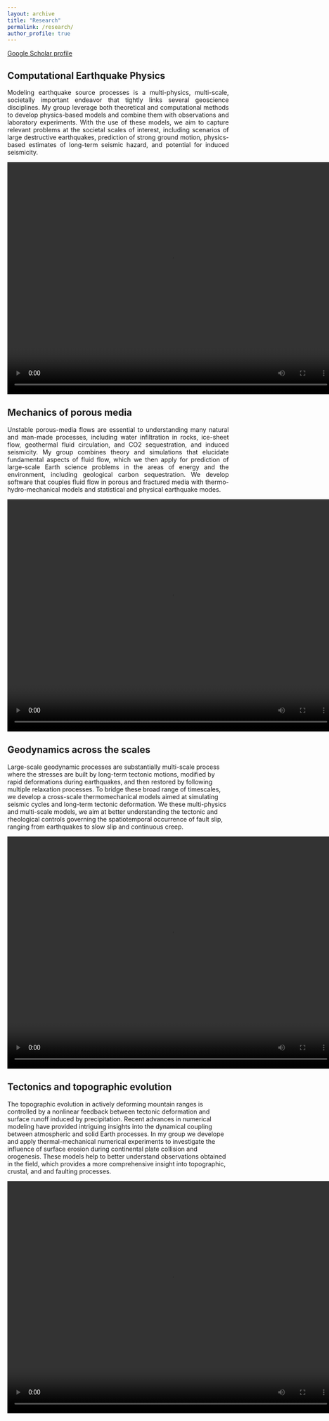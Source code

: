 ```yaml
---
layout: archive
title: "Research"
permalink: /research/
author_profile: true
---
```

<a href="https://scholar.google.com/citations?user=nvfIto8AAAAJ&hl=en" target="_blank">Google Scholar profile</a>

## Computational Earthquake Physics

<p style='text-align: justify;'> Modeling earthquake source processes is a multi-physics, multi-scale, societally important endeavor that tightly links several geoscience disciplines. My group leverage both theoretical and computational methods to develop physics-based models and combine them with observations and laboratory experiments. With the use of these models, we aim to capture relevant problems at the societal scales of interest, including scenarios of large destructive earthquakes, prediction of strong ground motion, physics-based estimates of long-term seismic hazard, and potential for induced seismicity. </p>

<!-- HTML -->
<video class="responsive-video" autoplay="true" loop="true" controls>
  <source src="http://lucadalzilio.github.io/videos/sz_t1_Vslip-1.mp4" type="video/mp4">
</video>

<!-- CSS -->
<style>
  .responsive-video {
    width: 744px;
    height: 528px;
  }

  /* Media query for devices with a max width of 600px (e.g., mobile devices) */
  @media (max-width: 600px) {
    .responsive-video {
      width: 100%;
      height: auto;
    }
  }
</style>

## Mechanics of porous media

<p style='text-align: justify;'> Unstable porous-media flows are essential to understanding many natural and man-made processes, including water infiltration in rocks, ice-sheet flow, geothermal fluid circulation, and CO2 sequestration, and induced seismicity. My group combines theory and simulations that elucidate fundamental aspects of fluid flow, which we then apply for prediction of large-scale Earth science problems in the areas of energy and the environment, including geological carbon sequestration. We develop software that couples fluid flow in porous and fractured media with thermo-hydro-mechanical models and statistical and physical earthquake modes. </p>

<!-- HTML -->
<video class="responsive-video" autoplay="true" loop="true" controls>
  <source src="http://lucadalzilio.github.io/videos/PW_high_resolution_nocolorbar.mp4" type="video/mp4">
</video>

<!-- CSS -->
<style>
  .responsive-video {
    width: 446px;
    height: 316px;
  }

  /* Media query for devices with a max width of 600px (e.g., mobile devices) */
  @media (max-width: 600px) {
    .responsive-video {
      width: 100%;
      height: auto;
    }
  }
</style>

## Geodynamics across the scales

Large-scale geodynamic processes are substantially multi-scale process where the stresses are built by long-term tectonic motions, modified by rapid deformations during earthquakes, and then restored by following multiple relaxation processes. To bridge these broad range of timescales, we develop a cross-scale thermomechanical models aimed at simulating seismic cycles and long-term tectonic deformation. We these multi-physics and multi-scale models, we aim at better understanding the tectonic and rheological controls governing the spatiotemporal occurrence of fault slip, ranging from earthquakes to slow slip and continuous creep. 

<!-- HTML -->
<video class="responsive-video" autoplay="true" loop="true" controls>
  <source src="http://lucadalzilio.github.io/videos/subduction2.mp4" type="video/mp4">
</video>

<!-- CSS -->
<style>
  .responsive-video {
    width: 744px;
    height: 528px;
  }

  /* Media query for devices with a max width of 600px (e.g., mobile devices) */
  @media (max-width: 600px) {
    .responsive-video {
      width: 100%;
      height: auto;
    }
  }
</style>

## Tectonics and topographic evolution

The topographic evolution in actively deforming mountain ranges is controlled by a nonlinear feedback between tectonic deformation and surface runoff induced by precipitation. Recent advances in numerical modeling have provided intriguing insights into the dynamical coupling between atmospheric and solid Earth processes. In my group we develope and apply thermal-mechanical numerical experiments to investigate the influence of surface erosion during continental plate collision and orogenesis. These models help to better understand observations obtained in the field, which provides a more comprehensive insight into topographic, crustal, and and faulting processes.

<!-- HTML -->
<video class="responsive-video" autoplay="true" loop="true" controls>
  <source src="http://lucadalzilio.github.io/videos/hima_video.mp4" type="video/mp4">
</video>

<!-- CSS -->
<style>
  .responsive-video {
    width: 744px;
    height: 528px;
  }

  /* Media query for devices with a max width of 600px (e.g., mobile devices) */
  @media (max-width: 600px) {
    .responsive-video {
      width: 100%;
      height: auto;
    }
  }
</style>